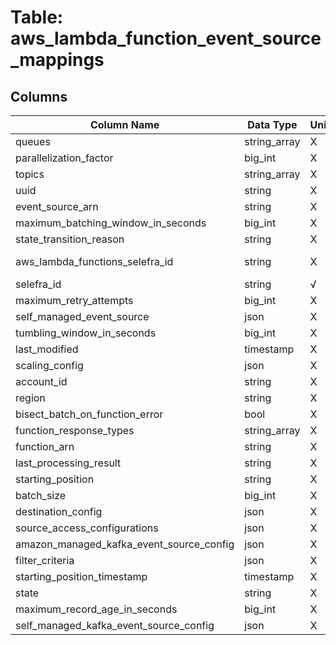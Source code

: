 # Table: aws_lambda_function_event_source_mappings

## Columns 

|  Column Name   |  Data Type  | Uniq | Nullable | Description | 
|  ----  | ----  | ----  | ----  | ---- | 
| queues | string_array | X | √ |  | 
| parallelization_factor | big_int | X | √ |  | 
| topics | string_array | X | √ |  | 
| uuid | string | X | √ |  | 
| event_source_arn | string | X | √ |  | 
| maximum_batching_window_in_seconds | big_int | X | √ |  | 
| state_transition_reason | string | X | √ |  | 
| aws_lambda_functions_selefra_id | string | X | X | fk to aws_lambda_functions.selefra_id | 
| selefra_id | string | √ | √ | random id | 
| maximum_retry_attempts | big_int | X | √ |  | 
| self_managed_event_source | json | X | √ |  | 
| tumbling_window_in_seconds | big_int | X | √ |  | 
| last_modified | timestamp | X | √ |  | 
| scaling_config | json | X | √ |  | 
| account_id | string | X | √ |  | 
| region | string | X | √ |  | 
| bisect_batch_on_function_error | bool | X | √ |  | 
| function_response_types | string_array | X | √ |  | 
| function_arn | string | X | √ |  | 
| last_processing_result | string | X | √ |  | 
| starting_position | string | X | √ |  | 
| batch_size | big_int | X | √ |  | 
| destination_config | json | X | √ |  | 
| source_access_configurations | json | X | √ |  | 
| amazon_managed_kafka_event_source_config | json | X | √ |  | 
| filter_criteria | json | X | √ |  | 
| starting_position_timestamp | timestamp | X | √ |  | 
| state | string | X | √ |  | 
| maximum_record_age_in_seconds | big_int | X | √ |  | 
| self_managed_kafka_event_source_config | json | X | √ |  | 


